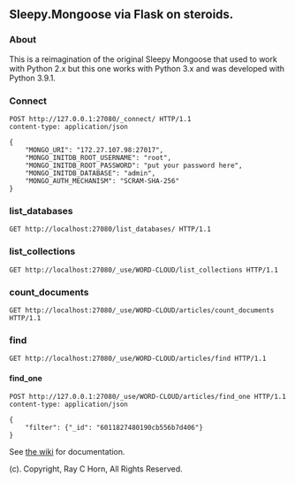 ## Sleepy.Mongoose via Flask on steroids.

### About

This is a reimagination of the original Sleepy Mongoose that used to work with Python 2.x but this one works with Python 3.x and was developed with Python 3.9.1.

### Connect

```
POST http://127.0.0.1:27080/_connect/ HTTP/1.1
content-type: application/json

{
    "MONGO_URI": "172.27.107.98:27017",
    "MONGO_INITDB_ROOT_USERNAME": "root",
    "MONGO_INITDB_ROOT_PASSWORD": "put your password here",
    "MONGO_INITDB_DATABASE": "admin",
    "MONGO_AUTH_MECHANISM": "SCRAM-SHA-256"
}

```

### list_databases

```
GET http://localhost:27080/list_databases/ HTTP/1.1

```

### list_collections

```
GET http://localhost:27080/_use/WORD-CLOUD/list_collections HTTP/1.1

```

### count_documents

```
GET http://localhost:27080/_use/WORD-CLOUD/articles/count_documents HTTP/1.1

```

### find

```
GET http://localhost:27080/_use/WORD-CLOUD/articles/find HTTP/1.1

```

#### find_one

```
POST http://127.0.0.1:27080/_use/WORD-CLOUD/articles/find_one HTTP/1.1
content-type: application/json

{
    "filter": {"_id": "6011827480190cb556b7d406"}
}

```

See [the wiki](https://github.com/10gen-labs/sleepy.mongoose/wiki) for documentation.

(c). Copyright, Ray C Horn, All Rights Reserved.
